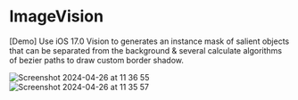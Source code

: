 # ImageVision
[Demo] Use iOS 17.0 Vision to generates an instance mask of salient objects that can be separated from the background & several calculate algorithms of bezier paths to draw custom border shadow.

![Screenshot 2024-04-26 at 11 36 55](https://github.com/MichaelLedger/ImageVision/assets/42952016/89fab432-00e7-4250-9ee7-ac054dd4869d)
![Screenshot 2024-04-26 at 11 35 57](https://github.com/MichaelLedger/ImageVision/assets/42952016/847e0a38-d8ad-4d48-bfb4-25ed27614c73)
